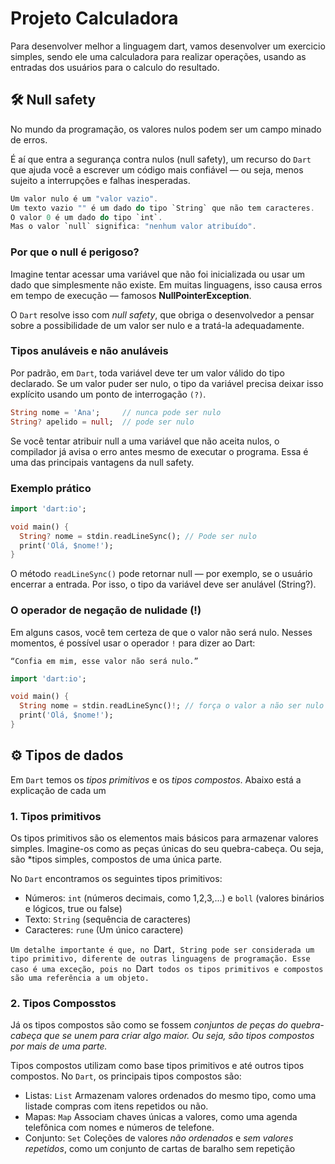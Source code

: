 # Projeto Calculadora

Para desenvolver melhor a linguagem dart, vamos desenvolver um exercicio simples, sendo ele uma calculadora para realizar operações, usando as entradas dos usuários para o calculo do resultado.

## 🛠 Null safety

No mundo da programação, os valores nulos podem ser um campo minado de erros.

É aí que entra a segurança contra nulos (null safety), um recurso do `Dart` que ajuda você a escrever um código mais confiável — ou seja, menos sujeito a interrupções e falhas inesperadas.

```dart
Um valor nulo é um "valor vazio". 
Um texto vazio "" é um dado do tipo `String` que não tem caracteres.
O valor 0 é um dado do tipo `int`.
Mas o valor `null` significa: "nenhum valor atribuído".
```

### Por que o null é perigoso?

Imagine tentar acessar uma variável que não foi inicializada ou usar um dado que simplesmente não existe.
Em muitas linguagens, isso causa erros em tempo de execução — famosos **NullPointerException**.

O `Dart` resolve isso com *null safety*, que obriga o desenvolvedor a pensar sobre a possibilidade de um valor ser nulo e a tratá-la adequadamente.

### Tipos anuláveis e não anuláveis

Por padrão, em `Dart`, toda variável deve ter um valor válido do tipo declarado.
Se um valor puder ser nulo, o tipo da variável precisa deixar isso explícito usando um ponto de interrogação `(?)`.

```dart
String nome = 'Ana';     // nunca pode ser nulo
String? apelido = null;  // pode ser nulo
```

Se você tentar atribuir null a uma variável que não aceita nulos, o compilador já avisa o erro antes mesmo de executar o programa.
Essa é uma das principais vantagens da null safety.

### Exemplo prático

```dart
import 'dart:io';

void main() {
  String? nome = stdin.readLineSync(); // Pode ser nulo
  print('Olá, $nome!');
}
```
O método `readLineSync()` pode retornar null — por exemplo, se o usuário encerrar a entrada.
Por isso, o tipo da variável deve ser anulável (String?).

### O operador de negação de nulidade (!)
Em alguns casos, você tem certeza de que o valor não será nulo.
Nesses momentos, é possível usar o operador `!` para dizer ao Dart:

`“Confia em mim, esse valor não será nulo.”`

```dart
import 'dart:io';

void main() {
  String nome = stdin.readLineSync()!; // força o valor a não ser nulo
  print('Olá, $nome!');
}
```

## ⚙ Tipos de dados 

Em `Dart` temos os *tipos primitivos* e os *tipos compostos*. Abaixo está a explicação de cada um

### 1. Tipos primitivos

Os tipos primitivos são os elementos mais básicos para armazenar valores simples. Imagine-os como as peças únicas do seu quebra-cabeça. Ou seja, são *tipos simples, compostos de uma única parte.

No `Dart` encontramos os seguintes tipos primitivos:
- Números: `int` (números decimais, como 1,2,3,...) e `boll` (valores binários e lógicos, true ou false)
- Texto: `String` (sequência de caracteres)
- Caracteres: `rune` (Um único caractere)

`Um detalhe importante é que, no `Dart`, String pode ser considerada um tipo primitivo, diferente de outras linguagens de programação. Esse caso é uma exceção, pois no `Dart` todos os tipos primitivos e compostos são uma referência a um objeto.`

### 2. Tipos Composstos

Já os tipos compostos são como se fossem *conjuntos de peças do quebra-cabeça que se unem para criar algo maior. Ou seja, são tipos compostos por mais de uma parte.*

Tipos compostos utilizam como base tipos primitivos e até outros tipos compostos. No `Dart`, os principais tipos compostos são:

- Listas: `List` Armazenam valores ordenados do mesmo tipo, como uma listade compras com itens repetidos ou não.
- Mapas: `Map` Associam chaves únicas a valores, como uma agenda telefônica com nomes e números de telefone.
- Conjunto: `Set` Coleções de valores *não ordenados* e *sem valores repetidos*, como um conjunto de cartas de baralho sem repetição
